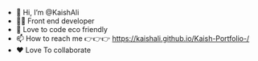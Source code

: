 - 👋 Hi, I’m @KaishAli
- 👨‍💻 Front end developer 
- 🌱 Love to code eco friendly 
- 📫 How to reach me 👉👉👉 https://kaishali.github.io/Kaish-Portfolio-/
- ♥️ Love To collaborate

<!---
KaishAli/KaishAli is a ✨ special ✨ repository because its `README.md` (this file) appears on your GitHub profile.
You can click the Preview link to take a look at your changes.
--->
